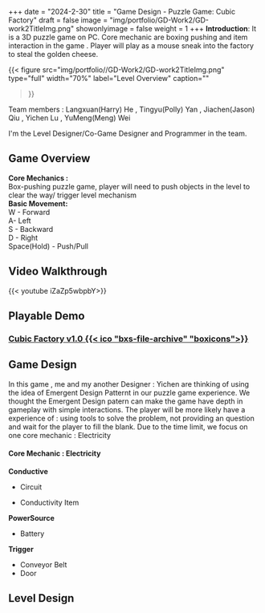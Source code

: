 +++
date = "2024-2-30"
title = "Game Design - Puzzle Game: Cubic Factory"
draft = false
image = "img/portfolio/GD-Work2/GD-work2TitleImg.png"
showonlyimage = false
weight = 1
+++
**Introduction**: It is a 3D puzzle game on PC.
Core mechanic are boxing pushing and item interaction in the game . Player will play as a mouse sneak into the factory to steal the golden cheese.

<!--more-->
{{< figure
  src="img/portfolio//GD-Work2/GD-work2TitleImg.png"
  type="full"
  width="70%"
  label="Level Overview"
  caption="" 
>}}

Team members : 
Langxuan(Harry) He , Tingyu(Polly) Yan , Jiachen(Jason) Qiu , Yichen Lu , YuMeng(Meng) Wei

I'm the Level Designer/Co-Game Designer and Programmer in the team.


## Game Overview
**Core Mechanics :**\
Box-pushing puzzle game, player will need to push objects in the level to clear the way/ trigger level mechanism\
**Basic Movement:**\
W - Forward\
A- Left\
S - Backward\
D - Right\
Space(Hold) - Push/Pull
## Video Walkthrough
{{< youtube iZaZp5wbpbY>}}
## Playable Demo
### [Cubic Factory v1.0  {{< ico "bxs-file-archive" "boxicons">}}](https://drive.google.com/file/d/15R7o-XaQ1GTrDYSuLYxwxKQXlBw8MMLt/view?usp=sharing "Game Demo")

## Game Design

In this game , me and my another Designer : Yichen are thinking of using the idea of Emergent Design Patternt in our puzzle game experience. We thought the Emergent Design patern can make the game have depth in gameplay with simple interactions. The player will be more likely have a experience of : using tools to solve the problem, not providing an question and wait for the player to fill the blank. Due to the time limit, we focus on one core mechanic : Electricity

#### Core Mechanic : Electricity

**Conductive**
* Circuit
  
* Conductivity Item

**PowerSource**
* Battery

**Trigger**
* Conveyor Belt
* Door
  
## Level Design




